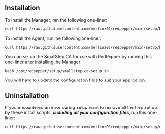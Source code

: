 ## Installation

To install the Manager, run the following one-liner:

```bash
curl https://raw.githubusercontent.com/merlinz01/redpepper/main/setup/bootstrap-manager.sh |  bash -
```

To install the Agent, run the following one-liner:

```bash
curl https://raw.githubusercontent.com/merlinz01/redpepper/main/setup/bootstrap-agent.sh | bash -
```

You can set up the SmallStep CA for use with RedPepper by running this one-liner after installing the Manager:

```bash
bash /opt/redpepper/setup/smallstep-ca-setup.sh
```

You will have to update the configuration files to suit your application.

## Uninstallation

If you encountered an error during setup want to remove all the files set up by these install scripts, **_including all your configuration files_**, run this one-liner:

```bash
curl https://raw.githubusercontent.com/merlinz01/redpepper/main/setup/uninstall-everything.sh | sudo bash -
```
